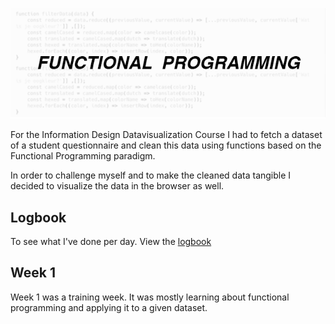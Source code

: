 ![Functional Programming](logbook/fp-logo.png)

For the Information Design Datavisualization Course I had to fetch a dataset of a student questionnaire and clean this data using functions based on the Functional Programming paradigm.

In order to challenge myself and to make the cleaned data tangible I decided to visualize the data in the browser as well.

## Logbook
To see what I've done per day. View the [logbook](logbook/readme.md)

## Week 1
Week 1 was a training week. It was mostly learning about functional programming and applying it to a given dataset.
